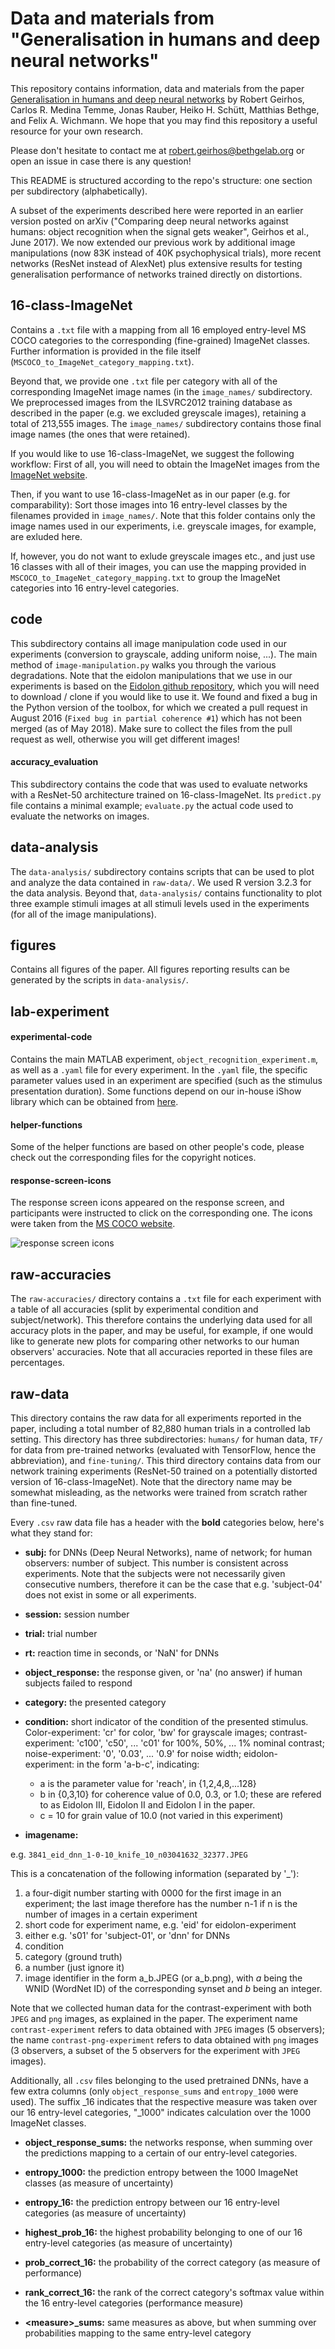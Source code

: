 # Data and materials from <br>"Generalisation in humans and deep neural networks"

This repository contains information, data and materials from the paper [Generalisation in humans and deep neural networks](https://arxiv.org/abs/1808.08750) by Robert Geirhos, Carlos R. Medina Temme, Jonas Rauber, Heiko H. Schütt, Matthias Bethge, and Felix A. Wichmann. We hope that you may find this repository a useful resource for your own research.

Please don't hesitate to contact me at robert.geirhos@bethgelab.org or open an issue in case there is any question!

This README is structured according to the repo's structure: one section per subdirectory (alphabetically).

A subset of the experiments described here were reported in an earlier version posted on arXiv ("Comparing deep neural networks against humans: object recognition when the signal gets weaker", Geirhos et al., June 2017). We now extended our previous work by additional image manipulations (now 83K instead of 40K psychophysical trials), more recent networks (ResNet instead of AlexNet) plus extensive results for testing generalisation performance of networks trained directly on distortions.


## 16-class-ImageNet
Contains a `.txt` file with a mapping from all 16 employed entry-level MS COCO categories to the corresponding (fine-grained) ImageNet classes. Further information is provided in the file itself (`MSCOCO_to_ImageNet_category_mapping.txt`).

Beyond that, we provide one `.txt` file per category with all of the corresponding ImageNet image names (in the `image_names/` subdirectory. We preprocessed images from the ILSVRC2012 training database as described in the paper (e.g. we excluded greyscale images), retaining a total of 213,555 images. The `image_names/` subdirectory contains those final image names (the ones that were retained).

If you would like to use 16-class-ImageNet, we suggest the following workflow:
First of all, you will need to obtain the ImageNet images from the [ImageNet website](http://image-net.org/download.php).

Then, if you want to use 16-class-ImageNet as in our paper (e.g. for comparability):
Sort those images into 16 entry-level classes by the filenames provided in `image_names/`. Note that this folder contains only the image names used in our experiments, i.e. greyscale images, for example, are exluded here.

If, however, you do not want to exlude greyscale images etc., and just use 16 classes with all of their images, you can use the mapping provided in `MSCOCO_to_ImageNet_category_mapping.txt` to group the ImageNet categories into 16 entry-level categories.

## code
This subdirectory contains all image manipulation code used in our experiments (conversion to grayscale, adding uniform noise, ...). The main method of `image-manipulation.py` walks you through the various degradations. Note that the eidolon manipulations that we use in our experiments is based on the [Eidolon github repository](https://github.com/gestaltrevision/Eidolon), which you will need to download / clone if you would like to use it. We found and fixed a bug in the Python version of the toolbox, for which we created a pull request in August 2016 (`Fixed bug in partial coherence #1`) which has not been merged (as of May 2018). Make sure to collect the files from the pull request as well, otherwise you will get different images!

#### accuracy_evaluation
This subdirectory contains the code that was used to evaluate networks with a ResNet-50 architecture trained on 16-class-ImageNet. Its `predict.py` file contains a minimal example; `evaluate.py` the actual code used to evaluate the networks on images.

## data-analysis
The `data-analysis/` subdirectory contains scripts that can be used to plot and analyze the data contained in `raw-data/`. We used R version 3.2.3 for the data analysis. Beyond that, `data-analysis/` contains functionality to plot three example stimuli images at all stimuli levels used in the experiments (for all of the image manipulations).

## figures
Contains all figures of the paper. All figures reporting results can be generated by the scripts in `data-analysis/`.

## lab-experiment

#### experimental-code
Contains the main MATLAB experiment, `object_recognition_experiment.m`, as well as a `.yaml` file for every experiment. In the `.yaml` file, the specific parameter values used in an experiment are specified (such as the stimulus presentation duration). Some functions depend on our in-house iShow library which can be obtained from [here](http://dx.doi.org/10.5281/zenodo.34217).

#### helper-functions
Some of the helper functions are based on other people's code, please check out the corresponding files for the copyright notices.

#### response-screen-icons
The response screen icons appeared on the response screen, and participants were instructed to click on the corresponding one. The icons were taken from the [MS COCO website](http://mscoco.org/explore/).

![response screen icons](./lab-experiment/response-screen-icons/response_screen.png  "response screen icons")

## raw-accuracies
The `raw-accuracies/` directory contains a `.txt` file for each experiment with a table of all accuracies (split by experimental condition and subject/network). This therefore contains the underlying data used for all accuracy plots in the paper, and may be useful, for example, if one would like to generate new plots for comparing other networks to our human observers' accuracies. Note that all accuracies reported in these files are percentages.

## raw-data
This directory contains the raw data for all experiments reported in the paper, including a total number of 82,880 human trials in a controlled lab setting. This directory has three subdirectories: `humans/` for human data, `TF/` for data from pre-trained networks (evaluated with TensorFlow, hence the abbreviation), and `fine-tuning/`. This third directory contains data from our network training experiments (ResNet-50 trained on a potentially distorted version of 16-class-ImageNet). Note that the directory name may be somewhat misleading, as the networks were trained from scratch rather than fine-tuned.

Every `.csv` raw data file has a header with the **bold** categories below, here's what they stand for:

- **subj:** for DNNs (Deep Neural Networks), name of network; for human observers: number of subject. This number is consistent across experiments. Note that the subjects were not necessarily given consecutive numbers, therefore it can be the case that e.g. \'subject-04\' does not exist in some or all experiments.

- **session:** session number

- **trial:** trial number

- **rt:** reaction time in seconds, or \'NaN\' for DNNs

- **object_response:** the response given, or \'na\' (no answer) if human subjects failed to respond

- **category:** the presented category

- **condition:** short indicator of the condition of the presented stimulus. Color-experiment: \'cr\' for color, \'bw\' for grayscale images; contrast-experiment: \'c100\', \'c50\', ... \'c01\' for 100%, 50%, ... 1% nominal contrast; noise-experiment: \'0\', \'0.03\', ... \'0.9\' for noise width; eidolon-experiment: in the form \'a-b-c\', indicating:
	- a is the parameter value for \'reach\', in {1,2,4,8,...128} 
	- b in {0,3,10} for coherence value of 0.0, 0.3, or 1.0; these are refered to as Eidolon III, Eidolon II and Eidolon I in the paper.
	- c = 10 for grain value of 10.0 (not varied in this experiment)

- **imagename:**

e.g. `3841_eid_dnn_1-0-10_knife_10_n03041632_32377.JPEG`

This is a concatenation of the following information (separated by \'_\'):

1. a four-digit number starting with 0000 for the first image in an experiment; the last image therefore has the number n-1 if n is the number of images in a certain experiment
2. short code for experiment name, e.g. \'eid\' for eidolon-experiment
3. either e.g. \'s01\' for \'subject-01\', or \'dnn\' for DNNs
4. condition
5. category (ground truth)
6. a number (just ignore it)
7. image identifier in the form a_b.JPEG (or a_b.png), with _a_ being the WNID (WordNet ID) of the corresponding synset and _b_ being an integer.

Note that we collected human data for the contrast-experiment with both `JPEG` and `png` images, as explained in the paper. The experiment name `contrast-experiment` refers to data obtained with `JPEG` images (5 observers); the name `contrast-png-experiment` refers to data obtained with `png` images (3 observers, a subset of the 5 observers for the experiment with `JPEG` images).

Additionally, all `.csv` files belonging to the used pretrained DNNs, have a few extra columns (only `object_response_sums` and `entropy_1000` were used). The suffix $\_16$ indicates that the respective measure was taken over our 16 entry-level categories, "\_1000" indicates calculation over the 1000 ImageNet classes.

- **object_response_sums:** the networks response, when summing over the predictions mapping to a certain of our entry-level categories. 

- **entropy_1000:** the prediction entropy between the 1000 ImageNet classes (as measure of uncertainty)

- **entropy_16:** the prediction entropy between our 16 entry-level categories (as measure of uncertainty)

- **highest_prob_16:** the highest probability belonging to one of our 16 entry-level categories (as measure of uncertainty)

- **prob_correct_16:** the probability of the correct category (as measure of performance)

- **rank_correct_16:** the rank of the correct category's softmax value within the 16 entry-level categories (performance measure)

- **<measure\>\_sums:** same measures as above, but when summing over probabilities mapping to the same entry-level category
